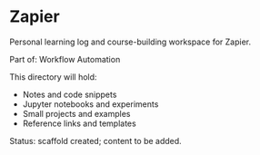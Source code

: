 # Zapier

Personal learning log and course-building workspace for Zapier.

Part of: Workflow Automation

This directory will hold:
- Notes and code snippets
- Jupyter notebooks and experiments
- Small projects and examples
- Reference links and templates

Status: scaffold created; content to be added.
